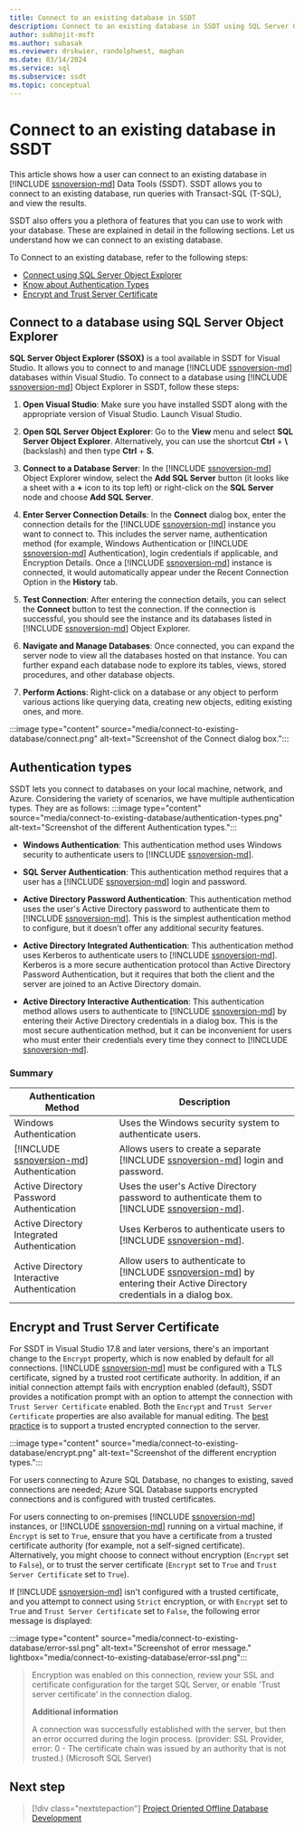```yaml
---
title: Connect to an existing database in SSDT
description: Connect to an existing database in SSDT using SQL Server Object Explorer.
author: subhojit-msft
ms.author: subasak
ms.reviewer: drskwier, randolphwest, maghan
ms.date: 03/14/2024
ms.service: sql
ms.subservice: ssdt
ms.topic: conceptual
---
```


# Connect to an existing database in SSDT

This article shows how a user can connect to an existing database in [!INCLUDE [ssnoversion-md](../includes/ssnoversion-md.md)] Data Tools (SSDT). SSDT allows you to connect to an existing database, run queries with Transact-SQL (T-SQL), and view the results.

SSDT also offers you a plethora of features that you can use to work with your database. These are explained in detail in the following sections. Let us understand how we can connect to an existing database.

To Connect to an existing database, refer to the following steps:

- [Connect using SQL Server Object Explorer](#ConnectToSSOX)
- [Know about Authentication Types](#AuthTypes)
- [Encrypt and Trust Server Certificate](#EncryptTrustServerCertificate)

## <a id="ConnectToSSOX"></a> Connect to a database using SQL Server Object Explorer

**SQL Server Object Explorer (SSOX)** is a tool available in SSDT for Visual Studio. It allows you to connect to and manage [!INCLUDE [ssnoversion-md](../includes/ssnoversion-md.md)] databases within Visual Studio. To connect to a database using [!INCLUDE [ssnoversion-md](../includes/ssnoversion-md.md)] Object Explorer in SSDT, follow these steps:

1. **Open Visual Studio**: Make sure you have installed SSDT along with the appropriate version of Visual Studio. Launch Visual Studio.

1. **Open SQL Server Object Explorer**: Go to the **View** menu and select **SQL Server Object Explorer**. Alternatively, you can use the shortcut **Ctrl** + **\\** (backslash) and then type **Ctrl** + **S**.

1. **Connect to a Database Server**: In the [!INCLUDE [ssnoversion-md](../includes/ssnoversion-md.md)] Object Explorer window, select the **Add SQL Server** button (it looks like a sheet with a **+** icon to its top left) or right-click on the **SQL Server** node and choose **Add SQL Server**.

1. **Enter Server Connection Details**: In the **Connect** dialog box, enter the connection details for the [!INCLUDE [ssnoversion-md](../includes/ssnoversion-md.md)] instance you want to connect to. This includes the server name, authentication method (for example, Windows Authentication or [!INCLUDE [ssnoversion-md](../includes/ssnoversion-md.md)] Authentication), login credentials if applicable, and Encryption Details. Once a [!INCLUDE [ssnoversion-md](../includes/ssnoversion-md.md)] instance is connected, it would automatically appear under the Recent Connection Option in the **History** tab.

1. **Test Connection**: After entering the connection details, you can select the **Connect** button to test the connection. If the connection is successful, you should see the instance and its databases listed in [!INCLUDE [ssnoversion-md](../includes/ssnoversion-md.md)] Object Explorer.

1. **Navigate and Manage Databases**: Once connected, you can expand the server node to view all the databases hosted on that instance. You can further expand each database node to explore its tables, views, stored procedures, and other database objects.

1. **Perform Actions**: Right-click on a database or any object to perform various actions like querying data, creating new objects, editing existing ones, and more.

:::image type="content" source="media/connect-to-existing-database/connect.png" alt-text="Screenshot of the Connect dialog box.":::

## <a id="AuthTypes"></a> Authentication types

SSDT lets you connect to databases on your local machine, network, and Azure. Considering the variety of scenarios, we have multiple authentication types. They are as follows:
:::image type="content" source="media/connect-to-existing-database/authentication-types.png" alt-text="Screenshot of the different Authentication types.":::

- **Windows Authentication**: This authentication method uses Windows security to authenticate users to [!INCLUDE [ssnoversion-md](../includes/ssnoversion-md.md)].

- **SQL Server Authentication**: This authentication method requires that a user has a [!INCLUDE [ssnoversion-md](../includes/ssnoversion-md.md)] login and password.

- **Active Directory Password Authentication**: This authentication method uses the user's Active Directory password to authenticate them to [!INCLUDE [ssnoversion-md](../includes/ssnoversion-md.md)]. This is the simplest authentication method to configure, but it doesn't offer any additional security features.

- **Active Directory Integrated Authentication**: This authentication method uses Kerberos to authenticate users to [!INCLUDE [ssnoversion-md](../includes/ssnoversion-md.md)]. Kerberos is a more secure authentication protocol than Active Directory Password Authentication, but it requires that both the client and the server are joined to an Active Directory domain.

- **Active Directory Interactive Authentication**: This authentication method allows users to authenticate to [!INCLUDE [ssnoversion-md](../includes/ssnoversion-md.md)] by entering their Active Directory credentials in a dialog box. This is the most secure authentication method, but it can be inconvenient for users who must enter their credentials every time they connect to [!INCLUDE [ssnoversion-md](../includes/ssnoversion-md.md)].

### Summary

| Authentication Method | Description |
| --- | --- |
| Windows Authentication | Uses the Windows security system to authenticate users. |
| [!INCLUDE [ssnoversion-md](../includes/ssnoversion-md.md)] Authentication | Allows users to create a separate [!INCLUDE [ssnoversion-md](../includes/ssnoversion-md.md)] login and password. |
| Active Directory Password Authentication | Uses the user's Active Directory password to authenticate them to [!INCLUDE [ssnoversion-md](../includes/ssnoversion-md.md)]. |
| Active Directory Integrated Authentication | Uses Kerberos to authenticate users to [!INCLUDE [ssnoversion-md](../includes/ssnoversion-md.md)]. |
| Active Directory Interactive Authentication | Allow users to authenticate to [!INCLUDE [ssnoversion-md](../includes/ssnoversion-md.md)] by entering their Active Directory credentials in a dialog box. |

## <a id="EncryptTrustServerCertificate"></a> Encrypt and Trust Server Certificate

For SSDT in Visual Studio 17.8 and later versions, there's an important change to the `Encrypt` property, which is now enabled by default for all connections. [!INCLUDE [ssnoversion-md](../includes/ssnoversion-md.md)] must be configured with a TLS certificate, signed by a trusted root certificate authority. In addition, if an initial connection attempt fails with encryption enabled (default), SSDT provides a notification prompt with an option to attempt the connection with `Trust Server Certificate` enabled. Both the `Encrypt` and `Trust Server Certificate` properties are also available for manual editing. The [best practice](../relational-databases/security/securing-sql-server.md) is to support a trusted encrypted connection to the server.

:::image type="content" source="media/connect-to-existing-database/encrypt.png" alt-text="Screenshot of the different encryption types.":::

For users connecting to Azure SQL Database, no changes to existing, saved connections are needed; Azure SQL Database supports encrypted connections and is configured with trusted certificates.

For users connecting to on-premises [!INCLUDE [ssnoversion-md](../includes/ssnoversion-md.md)] instances, or [!INCLUDE [ssnoversion-md](../includes/ssnoversion-md.md)] running on a virtual machine, if `Encrypt` is set to `True`, ensure that you have a certificate from a trusted certificate authority (for example, not a self-signed certificate). Alternatively, you might choose to connect without encryption (`Encrypt` set to `False`), or to trust the server certificate (`Encrypt` set to `True` and `Trust Server Certificate` set to `True`).

If [!INCLUDE [ssnoversion-md](../includes/ssnoversion-md.md)] isn't configured with a trusted certificate, and you attempt to connect using `Strict` encryption, or with `Encrypt` set to `True` and `Trust Server Certificate` set to `False`, the following error message is displayed:

:::image type="content" source="media/connect-to-existing-database/error-ssl.png" alt-text="Screenshot of error message." lightbox="media/connect-to-existing-database/error-ssl.png":::

> Encryption was enabled on this connection, review your SSL and certificate configuration for the target SQL Server, or enable 'Trust server certificate' in the connection dialog.
>  
> **Additional information**
>  
> A connection was successfully established with the server, but then an error occurred during the login process. (provider: SSL Provider, error: 0 - The certificate chain was issued by an authority that is not trusted.) (Microsoft SQL Server)

## Next step

> [!div class="nextstepaction"]
> [Project Oriented Offline Database Development](../ssdt/project-oriented-offline-database-development.md)
